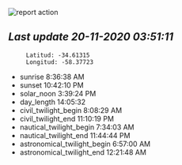 ![report action](https://github.com/matiasz8/actions-for-reports/workflows/report%20action/badge.svg?branch=develop) 


## *****Last update 20-11-2020 03:51:11*****



		 Latitud: -34.61315
		 Longitud: -58.37723

 - sunrise 	 8:36:38 AM
 - sunset 	 10:42:10 PM
 - solar_noon 	 3:39:24 PM
 - day_length 	 14:05:32
 - civil_twilight_begin 	 8:08:29 AM
 - civil_twilight_end 	 11:10:19 PM
 - nautical_twilight_begin 	 7:34:03 AM
 - nautical_twilight_end 	 11:44:44 PM
 - astronomical_twilight_begin 	 6:57:00 AM
 - astronomical_twilight_end 	 12:21:48 AM
